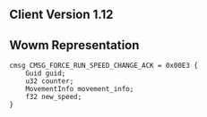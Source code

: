## Client Version 1.12

## Wowm Representation
```rust,ignore
cmsg CMSG_FORCE_RUN_SPEED_CHANGE_ACK = 0x00E3 {
    Guid guid;    
    u32 counter;    
    MovementInfo movement_info;    
    f32 new_speed;    
}

```
